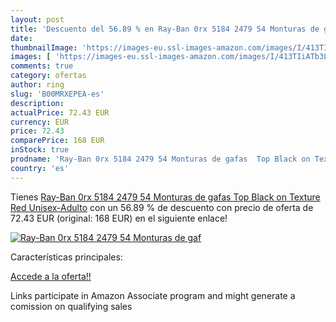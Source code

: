 ```yaml
---
layout: post
title: 'Descuento del 56.89 % en Ray-Ban 0rx 5184 2479 54 Monturas de gaf'
date: 
thumbnailImage: 'https://images-eu.ssl-images-amazon.com/images/I/413TIiATb3L._SL200_.jpg'
images: [ 'https://images-eu.ssl-images-amazon.com/images/I/413TIiATb3L._SL200_.jpg' ]
comments: true
category: ofertas
author: ring
slug: 'B00MRXEPEA-es'
description:
actualPrice: 72.43 EUR
currency: EUR
price: 72.43
comparePrice: 168 EUR
inStock: true
prodname: 'Ray-Ban 0rx 5184 2479 54 Monturas de gafas  Top Black on Texture Red  Unisex-Adulto'
country: 'es'
---
```


Tienes [Ray-Ban 0rx 5184 2479 54 Monturas de gafas  Top Black on Texture Red  Unisex-Adulto](https://www.amazon.es/dp/B00MRXEPEA/?tag=tolees-21) con un 56.89 % de descuento con precio de oferta de 72.43 EUR (original: 168 EUR) en el siguiente enlace!

[![Ray-Ban 0rx 5184 2479 54 Monturas de gaf](https://images-eu.ssl-images-amazon.com/images/I/413TIiATb3L._SL200_.jpg)](https://www.amazon.es/dp/B00MRXEPEA/?tag=tolees-21)

Características principales:


[Accede a la oferta!!](https://www.amazon.es/dp/B00MRXEPEA/?tag=tolees-21)

Links participate in Amazon Associate program and might generate a comission on qualifying sales


